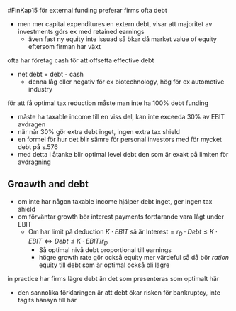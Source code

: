 #FinKap15
för external funding preferar firms ofta debt
- men mer capital expenditures en extern debt, visar att majoritet av investments görs ex med retained earnings
	- även fast ny equity inte issuad så ökar då market value of equity eftersom firman har växt

ofta har företag cash för att offsetta effective debt
- net debt = debt - cash
	- denna låg eller negativ för ex biotechnology, hög för ex automotive industry


för att få optimal tax reduction måste man inte ha 100% debt funding
- måste ha taxable income till en viss del, kan inte exceeda 30% av EBIT avdragen
- när når 30% gör extra debt inget, ingen extra tax shield
- en formel för hur det blir sämre för personal investors med för mycket debt på s.576
- med detta i åtanke blir optimal level debt den som är exakt på limiten för avdragning

## Groawth and debt
- om inte har någon taxable income hjälper debt inget, ger ingen tax shield
- om förväntar growth bör interest payments fortfarande vara lågt under EBIT
	- Om har limit på deduction $K \cdot EBIT$ så är $\text{Interest} = r_D \cdot Debt \leq K \cdot EBIT \iff Debt \leq K \cdot EBIT / r_D$
		- Så optimal nivå debt proportional till earnings
		- högre growth rate gör också equity mer värdeful så då bör *ration* equity till debt som är optimal också bli lägre

in practice har firms lägre debt än det som presenteras som optimalt här
- den sannolika förklaringen är att debt ökar risken för bankruptcy, inte tagits hänsyn till här